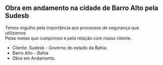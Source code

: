## Obra em andamento na cidade de Barro Alto pela Sudesb

Temos orgulho pela importância aos processos de segurança que utilizamos  
Pelas metas que cumprimos e pela relação com nosso cliente.


- Cliente: Sudesb - Governo do estado da Bahia.  
- Barro Alto - Bahia  
- Obra em Andamento.